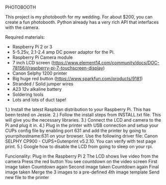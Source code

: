 
PHOTOBOOTH

This project is my photobooth for my wedding. For about $200, you can create a fun photobooth. Python already has a very rich API that interfaces with the camera.

Required materials:
   - Raspberry Pi 2 or 3
   - 5-5.25v, 2.1-2.4 amp DC power adaptor for the Pi.
   - Raspberry Pi Camera module 
   - 7 inch LCD screen (https://www.element14.com/community/docs/DOC-78156/l/raspberry-pi-7-touchscreen-display)
   - Canon Selphy 1200 printer
   - Big huge red button (https://www.sparkfun.com/products/9181)
   - Stranded / Solid jumper wires
   - A23 12v alkaline battery
   - Soldering tools
   - Lots and lots of duct tape!

1.) Install the latest Raspbian distribution to your Raspberry Pi. This has been tested on Jessie.
2.) Follow the install steps from INSTALL.txt file.  This will give you the necessary libraries.
3.) Connect the LCD and camera to the Pi and plug it in.
4.) Plug in the printer with USB connection and setup your CUPs config file by enabling port 631 and add the printer by going to      yourrpihostname:631 on your browser.
    Use the following driver file: Canon SELPHY CP900 - CUPS+Gutenprint v5.2.10.  You can verify with test page print.
5.) Google how to disable the LCD from going to sleep on your rpi.  

Funcionality:
    Plug in the Raspberry Pi 2
    The LCD shows live video from the camera
    Press the red button
    You see countdown on the video screen
    First image taken
    Countdown again
    Second image taken
    Countdown again
    Final image taken
    Merge the 3 images to a pre-defined 4th image template
    Send new file to the printer
